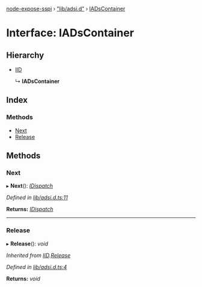 [node-expose-sspi](../README.md) › ["lib/adsi.d"](../modules/_lib_adsi_d_.md) › [IADsContainer](_lib_adsi_d_.iadscontainer.md)

# Interface: IADsContainer

## Hierarchy

* [IID](_lib_adsi_d_.iid.md)

  ↳ **IADsContainer**

## Index

### Methods

* [Next](_lib_adsi_d_.iadscontainer.md#next)
* [Release](_lib_adsi_d_.iadscontainer.md#release)

## Methods

###  Next

▸ **Next**(): *[IDispatch](_lib_adsi_d_.idispatch.md)*

*Defined in [lib/adsi.d.ts:11](https://github.com/jlguenego/node-expose-sspi/blob/502a4fd/lib/adsi.d.ts#L11)*

**Returns:** *[IDispatch](_lib_adsi_d_.idispatch.md)*

___

###  Release

▸ **Release**(): *void*

*Inherited from [IID](_lib_adsi_d_.iid.md).[Release](_lib_adsi_d_.iid.md#release)*

*Defined in [lib/adsi.d.ts:4](https://github.com/jlguenego/node-expose-sspi/blob/502a4fd/lib/adsi.d.ts#L4)*

**Returns:** *void*
